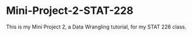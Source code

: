 # Mini-Project-2-STAT-228
This is my Mini Project 2, a Data Wrangling tutorial, for my STAT 228 class.
